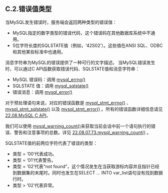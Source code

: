 ## C.2.错误值类型

当MySQL发生错误时，服务端会返回两种类型的错误值：

* MySQL指定的数字类型的错误代码，这个错误码在其他数据库系统中不通用。
* 5位字符长度的SQLSTATE值（例如，‘42S02’）。这些值在ANSI SQL、ODBC和其他某些标准中也通用。

消息字符串为MySQL的错误提供了一种可行的文字描述。
当MySQL错误发生时，可以通过C API函数获取错误代码、SQLSTATE值和消息字符串：

* MySQL 错误码：调用 [mysql\_errno()][mysql_errno()]
* SQLSTATE 值：调用 [mysql\_sqlstate()][mysql_sqlstate()]
* 错误消息：调用 [mysql\_error()][mysql_error()]

对于预处理语句来说，对应的错误函数是 [mysql\_stmt\_errno()][mysql_stmt_errno()] 、[mysql\_stmt\_sqlstate()][mysql_stmt_sqlstate()] 以及 [mysql\_stmt\_error()][mysql_stmt_error()] 。所有的错误函数详细信息请见 [22.08.MySQL C API][22.08.00]。

我们可以使用 [mysql\_warning\_count()][mysql_warning_count()]来获取当前会话中前一个语句执行的错误、警告和注意事项的总数。详见 [22.08.07.73.mysql\_warning\_count()][22.08.07.73] 。

SQLSTATE值的前两位字符代表了错误的类型：

* 类型 = ‘00’代表成功。
* 类型 = ‘01’代表警告。
* 类型 = ‘02’代表“not found”，这个情况发生在当获取游标内容并且指针已经到数据集的末尾时。同时也发生在SELECT ... INTO var_list语句没有找到数据行时。
* 类型 > ‘02’代表异常。

[mysql_errno()]:../Chapter_22/22.08.07_C_API_Function_Descriptions.md#22.08.07.14
[mysql_sqlstate()]:../Chapter_22/22.08.07_C_API_Function_Descriptions.md#22.8.7.67
[mysql_error()]:../Chapter_22/22.08.07_C_API_Function_Descriptions.md#22.8.7.15
[mysql_stmt_errno()]:../Chapter_22/22.08.11_C_API_Prepared_Statement_Function_Descriptions.md#22.8.11.8
[mysql_stmt_sqlstate()]:../Chapter_22/22.08.11_C_API_Prepared_Statement_Function_Descriptions.md#22.8.11.27
[mysql_stmt_error()]:../Chapter_22/22.08.11_C_API_Prepared_Statement_Function_Descriptions.md#22.8.11.9
[22.08.00]:../Chapter_22/22.08.00_MySQL_C_API.md
[mysql_warning_count()]:../Chapter_22/22.08.07_C_API_Function_Descriptions.md#22.08.07.73
[22.08.07.73]:../Chapter_22/22.08.07_C_API_Function_Descriptions.md#22.08.07.73